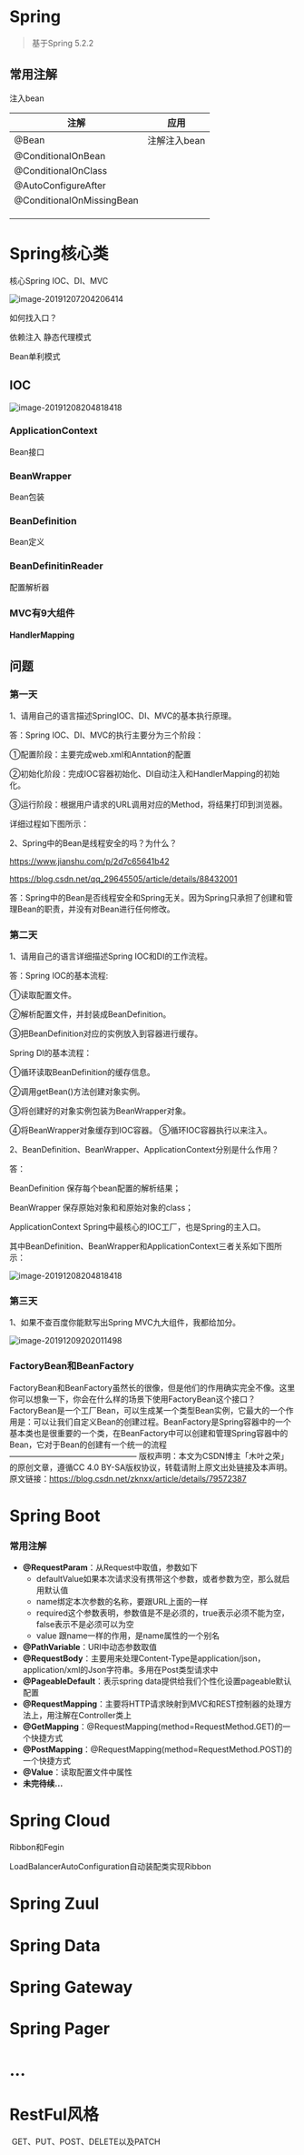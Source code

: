 # Spring

> 基于Spring 5.2.2

## 常用注解

注入bean

| 注解                      | 应用         |
| ------------------------- | ------------ |
| @Bean                     | 注解注入bean |
| @ConditionalOnBean        |              |
| @ConditionalOnClass       |              |
| @AutoConfigureAfter       |              |
| @ConditionalOnMissingBean |              |
|                           |              |
|                           |              |
|                           |              |







# Spring核心类

核心Spring IOC、DI、MVC

![image-20191207204206414](pic/image-20191207204206414.png)

如何找入口？

依赖注入 静态代理模式

Bean单利模式

## IOC

![image-20191208204818418](pic/image-20191208204818418.png)



### ApplicationContext

Bean接口

### BeanWrapper

Bean包装

### BeanDefinition

Bean定义

### BeanDefinitinReader

配置解析器



### MVC有9大组件

#### HandlerMapping

## 问题

### 第一天

1、请用自己的语言描述SpringIOC、DI、MVC的基本执行原理。 

答：Spring IOC、DI、MVC的执行主要分为三个阶段：     

 ①配置阶段：主要完成web.xml和Anntation的配置    

  ②初始化阶段：完成IOC容器初始化、DI自动注入和HandlerMapping的初始化。    

  ③运行阶段：根据用户请求的URL调用对应的Method，将结果打印到浏览器。      

详细过程如下图所示：       

2、Spring中的Bean是线程安全的吗？为什么？ 

https://www.jianshu.com/p/2d7c65641b42

https://blog.csdn.net/qq_29645505/article/details/88432001

答：Spring中的Bean是否线程安全和Spring无关。因为Spring只承担了创建和管理Bean的职责，并没有对Bean进行任何修改。

### 第二天

1、请用自己的语言详细描述Spring IOC和DI的工作流程。 

答：Spring IOC的基本流程:    

①读取配置文件。     

②解析配置文件，并封装成BeanDefinition。    

③把BeanDefinition对应的实例放入到容器进行缓存。      

Spring DI的基本流程：      

①循环读取BeanDefinition的缓存信息。      

②调用getBean()方法创建对象实例。     

③将创建好的对象实例包装为BeanWrapper对象。      

④将BeanWrapper对象缓存到IOC容器。      ⑤循环IOC容器执行以来注入。 

2、BeanDefinition、BeanWrapper、ApplicationContext分别是什么作用？ 

答： 

BeanDefinition 保存每个bean配置的解析结果；        

BeanWrapper 保存原始对象和和原始对象的class；        

ApplicationContext  Spring中最核心的IOC工厂，也是Spring的主入口。        

其中BeanDefinition、BeanWrapper和ApplicationContext三者关系如下图所示：

![image-20191208204818418](pic/image-20191208204818418.png)

### 第三天

1、如果不查百度你能默写出Spring MVC九大组件，我都给加分。

![image-20191209202011498](pic/image-20191209202011498.png)



### FactoryBean和BeanFactory

FactoryBean和BeanFactory虽然长的很像，但是他们的作用确实完全不像。这里你可以想象一下，你会在什么样的场景下使用FactoryBean这个接口？FactoryBean是一个工厂Bean，可以生成某一个类型Bean实例，它最大的一个作用是：可以让我们自定义Bean的创建过程。BeanFactory是Spring容器中的一个基本类也是很重要的一个类，在BeanFactory中可以创建和管理Spring容器中的Bean，它对于Bean的创建有一个统一的流程
————————————————
版权声明：本文为CSDN博主「木叶之荣」的原创文章，遵循CC 4.0 BY-SA版权协议，转载请附上原文出处链接及本声明。
原文链接：https://blog.csdn.net/zknxx/article/details/79572387



# Spring Boot

### 常用注解

- **@RequestParam**：从Request中取值，参数如下
  - defaultValue如果本次请求没有携带这个参数，或者参数为空，那么就启用默认值
  - name绑定本次参数的名称，要跟URL上面的一样
  - required这个参数表明，参数值是不是必须的，true表示必须不能为空，false表示不是必须可以为空
  - value 跟name一样的作用，是name属性的一个别名
- **@PathVariable**：URI中动态参数取值
- **@RequestBody**：主要用来处理Content-Type是application/json，application/xml的Json字符串。多用在Post类型请求中
- **@PageableDefault**：表示spring data提供给我们个性化设置pageable默认配置
- **@RequestMapping**：主要将HTTP请求映射到MVC和REST控制器的处理方法上，用注解在Controller类上
- **@GetMapping**：@RequestMapping(method=RequestMethod.GET)的一个快捷方式
- **@PostMapping**：@RequestMapping(method=RequestMethod.POST)的一个快捷方式
- **@Value**：读取配置文件中属性
- **未完待续...**

# Spring Cloud

Ribbon和Fegin

LoadBalancerAutoConfiguration自动装配类实现Ribbon

# Spring Zuul

# Spring Data

# Spring Gateway

# Spring Pager

# ...



# RestFul风格

​	GET、PUT、POST、DELETE以及PATCH